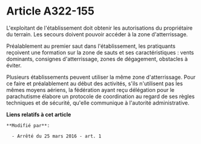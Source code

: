 # Article A322-155

L'exploitant de l'établissement doit obtenir les autorisations du propriétaire du terrain. Les secours doivent pouvoir
accéder à la zone d'atterrissage. 

Préalablement au premier saut dans l'établissement, les pratiquants reçoivent une formation sur la zone de sauts et ses
caractéristiques : vents dominants, consignes d'atterrissage, zones de dégagement, obstacles à éviter. 

Plusieurs établissements peuvent utiliser la même zone d'atterrissage. Pour ce faire et préalablement au début des activités,
s'ils n'utilisent pas les mêmes moyens aériens, la fédération ayant reçu délégation pour le parachutisme élabore un protocole
de coordination au regard de ses règles techniques et de sécurité, qu'elle communique à l'autorité administrative.

**Liens relatifs à cet article**

	**Modifié par**:

	  - Arrêté du 25 mars 2016 - art. 1
